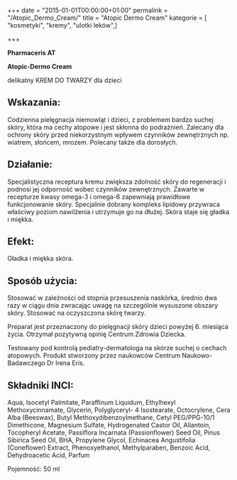 +++
date = "2015-01-01T00:00:00+01:00"
permalink = "/Atopic_Dermo_Cream/"
title = "Atopic Dermo Cream"
kategorie = [ "kosmetyki", "kremy", "ulotki leków",]

+++

**Pharmaceris AT**

**Atopic-Dermo Cream**

delikatny KREM DO TWARZY dla dzieci

Wskazania:
----------

Codzienna pielęgnacja niemowląt i dzieci, z problemem bardzo suchej skóry, która ma cechy atopowe i jest skłonna do podrażnień. Zalecany dla ochrony skóry przed niekorzystnym wpływem czynników zewnętrznych np. wiatrem, słońcem, mrozem. Polecany także dla dorosłych.

Działanie:
----------

Specjalistyczna receptura kremu zwiększa zdolność skóry do regeneracji i podnosi jej odporność wobec czynników zewnętrznych. Zawarte w recepturze kwasy omega-3 i omega-6 zapewniają prawidłowe funkcjonowanie skóry. Specjalnie dobrany kompleks lipidowy przywraca właściwy poziom nawilżenia i utrzymuje go na dłużej. Skóra staje się gładka i miękka.

Efekt:
------

Gładka i miękka skóra.

Sposób użycia:
--------------

Stosować w zależności od stopnia przesuszenia naskórka, średnio dwa razy w ciągu dnia zwracając uwagę na szczególnie wysuszone obszary skóry. Stosować na oczyszczona skórę twarzy.

Preparat jest przeznaczony do pielęgnacji skóry dzieci powyżej 6. miesiąca życia. Otrzymał pozytywną opinię Centrum Zdrowia Dziecka.

Testowany pod kontrolą pediatry-dermatologa na skórze suchej o cechach atopowych. Produkt stworzony przez naukowców Centrum Naukowo-Badawczego Dr Irena Eris.

Składniki INCI:
---------------

Aqua, Isocetyl Palmitate, Paraffinum Liquidum, Ethylhexyl Methoxycinnamate, Glycerin, Polyglyceryl- 4 Isostearate, Octocrylene, Cera Alba (Beeswax), Butyl Methoxydibenzoylmethane, Cetyl PEG/PPG-10/1 Dimethicone, Magnesium Sulfate, Hydrogenated Castor Oil, Allantoin, Tocopheryl Acetate, Passiflora Incarnata (Passionflower) Seed Oil, Pinus Sibirica Seed Oil, BHA, Propylene Glycol, Echinacea Angustifolia (Coneflower) Extract, Phenoxyethanol, Methylparaben, Benzoic Acid, Dehydroacetic Acid, Parfum

Pojemność: 50 ml
